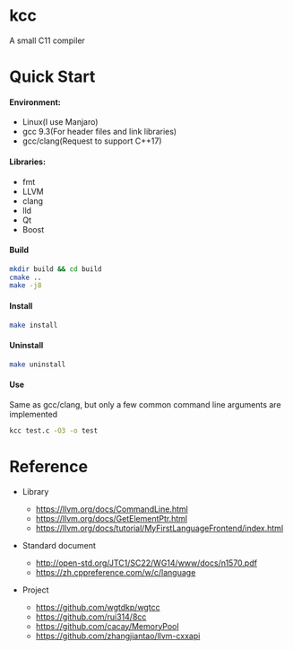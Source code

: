 # kcc

A small C11 compiler

# Quick Start

#### Environment:

* Linux(I use Manjaro)
* gcc 9.3(For header files and link libraries)
* gcc/clang(Request to support C++17)

#### Libraries:

* fmt
* LLVM
* clang
* lld
* Qt
* Boost

#### Build

```bash
mkdir build && cd build
cmake ..
make -j8
```

#### Install

```bash
make install
```

#### Uninstall

```bash
make uninstall
```

#### Use

Same as gcc/clang, but only a few common command line arguments are implemented

```bash
kcc test.c -O3 -o test
```

# Reference
* Library
  * https://llvm.org/docs/CommandLine.html
  * https://llvm.org/docs/GetElementPtr.html
  * https://llvm.org/docs/tutorial/MyFirstLanguageFrontend/index.html

* Standard document
  * http://open-std.org/JTC1/SC22/WG14/www/docs/n1570.pdf 
  * https://zh.cppreference.com/w/c/language

* Project
  * https://github.com/wgtdkp/wgtcc
  * https://github.com/rui314/8cc
  * https://github.com/cacay/MemoryPool
  * https://github.com/zhangjiantao/llvm-cxxapi
